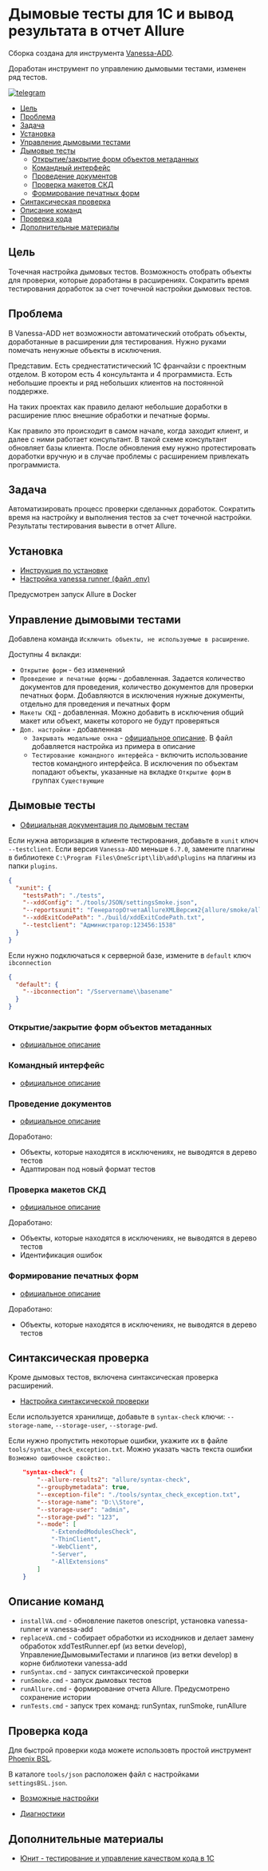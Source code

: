 # Дымовые тесты для 1С и вывод результата в отчет Allure

Сборка создана для инструмента <a href="https://github.com/vanessa-opensource/add" target="_blank">Vanessa-ADD</a>.

Доработан инструмент по управлению дымовыми тестами, изменен ряд тестов.

[![telegram](https://img.shields.io/badge/telegram-chat-green.svg)](http://t.me/ovmst)

- [Цель](#цель)
- [Проблема](#проблема)
- [Задача](#задача)
- [Установка](#установка)
- [Управление дымовыми тестами](#управление-дымовыми-тестами)
- [Дымовые тесты](#дымовые-тесты)
  - [Открытие/закрытие форм объектов метаданных](#открытие-форм)
  - [Командный интерфейс](#командный-интерфейс)
  - [Проведение документов](#проведение-документов)
  - [Проверка макетов СКД](#проверка-макетов-скд)
  - [Формирование печатных форм](#формирование-печатных-форм)
- [Синтаксическая проверка](#синтаксическая-проверка)
- [Описание команд](#описание-команд)
- [Проверка кода](#проверка-кода)
- [Дополнительные материалы](#доп-материалы)

<a id="markdown-цель" name="#цель"></a>

## Цель

Точечная настройка дымовых тестов. Возможность отобрать объекты для проверки, которые доработаны в расширениях. Сократить время тестирования доработок за счет точечной настройки дымовых тестов.

<a id="markdown-проблема" name="#проблема"></a>

## Проблема

В Vanessa-ADD нет возможности автоматический отобрать объекты, доработанные в расширении для тестирования. Нужно руками помечать ненужные объекты в исключения.

Представим. Есть среднестатистический 1С франчайзи с проектным отделом. В котором есть 4 консультанта и 4 программиста. Есть небольшие проекты и ряд небольших клиентов на постоянной поддержке.

На таких проектах как правило делают небольшие доработки в расширение плюс внешние обработки и печатные формы.

Как правило это происходит в самом начале, когда заходит клиент, и далее с ними работает консультант. В такой схеме консультант обновляет базы клиента. После обновления ему нужно протестировать доработки вручную и в случае проблемы с расширением привлекать программиста.

<a id="markdown-задача" name="#задача"></a>

## Задача

Автоматизировать процесс проверки сделанных доработок. Сократить время на настройку и выполнения тестов за счет точечной настройки. Результаты тестирования вывести в отчет Allure.

<a id="markdown-установка" name="#установка"></a>

## Установка

- <a href="https://github.com/leobrn/ones-smoke-allure/blob/main/doc/%D0%98%D0%BD%D1%81%D1%82%D1%80%D1%83%D0%BA%D1%86%D0%B8%D1%8F%20%D0%BF%D0%BE%20%D1%83%D1%81%D1%82%D0%B0%D0%BD%D0%BE%D0%B2%D0%BA%D0%B5%20%D0%B4%D0%BB%D1%8F%20%D0%B0%D0%B4%D0%BC%D0%B8%D0%BD%D0%B8%D1%81%D1%82%D1%80%D0%B0%D1%82%D0%BE%D1%80%D0%BE%D0%B2.txt" target="_blank">Инструкция по установке</a>
- <a href="https://github.com/vanessa-opensource/vanessa-runner/blob/develop/README.md" target="_blank">Настройка vanessa runner (файл .env)</a>

Предусмотрен запуск Allure в Docker

<a id="управление-дымовыми-тестами" name="#управление-дымовыми-тестами"></a>

## Управление дымовыми тестами

<a id="markdown-дымовые-тесты" name="#дымовые-тесты"></a>

Добавлена команда `Исключить объекты, не используемые в расширение`.

Доступны 4 вклакди:

- `Открытие форм` - без изменений
- `Проведение и печатные формы` - добавленная. Задается количество документов для проведения, количество документов для проверки печатных форм. Добавляются в исключения нужные документы, отдельно для проведения и печатных форм
- `Макеты СКД` - добавленная. Можно добавить в исключения общий макет или объект, макеты которого не будут проверяться
- `Доп. настройки` - добавленная
  - `Закрывать модальные окна` - <a href="https://github.com/vanessa-opensource/add/tree/develop/tests/smoke#%D0%B2%D0%BE%D0%B7%D0%BC%D0%BE%D0%B6%D0%BD%D0%BE%D1%81%D1%82%D0%B8-%D1%83%D0%BF%D1%80%D0%B0%D0%B2%D0%BB%D0%B5%D0%BD%D0%B8%D1%8F-%D0%BC%D0%BE%D0%B4%D0%B0%D0%BB%D1%8C%D0%BD%D1%8B%D0%BC%D0%B8-%D0%BE%D0%BA%D0%BD%D0%B0%D0%BC%D0%B8" target="_blank">официальное описание</a>. В файл добавляется настройка из примера в описание
  - `Тестирование командного интерфейса` - включить использование тестов командного интерфейса. В исключения по объектам попадают объекты, указанные на вкладке `Открытие форм` в группах `Существующие`

## Дымовые тесты

<a id="markdown-синтаксическая-проверка" name="#синтаксическая-проверка"></a>

- <a href="https://github.com/vanessa-opensource/add/tree/develop/tests/smoke" target="_blank">Официальная документация по дымовым тестам</a>

Если нужна авторизация в клиенте тестирования, добавьте в `xunit` ключ `--testclient`. Если версия `Vanessa-ADD` меньше `6.7.0`, замените плагины в библиотеке `C:\Program Files\OneScript\lib\add\plugins` на плагины из папки `plugins`.

```json
{
  "xunit": {
    "testsPath": "./tests",
    "--xddConfig": "./tools/JSON/settingsSmoke.json",
    "--reportsxunit": "ГенераторОтчетаAllureXMLВерсия2{allure/smoke/allure.xml}",
    "--xddExitCodePath": "./build/xddExitCodePath.txt",
    "--testclient": "Администратор:123456:1538"
  }
}
```

Если нужно подключаться к серверной базе, измените в `default` ключ `ibconnection`

```json
{
  "default": {
    "--ibconnection": "/Sservername\\basename"
  }
}
```

### Открытие/закрытие форм объектов метаданных

<a id="markdown-открытие-форм" name="#открытие-форм"></a>

- <a href="https://github.com/vanessa-opensource/add/tree/develop/tests/smoke#%D0%B4%D1%8B%D0%BC%D0%BE%D0%B2%D1%8B%D0%B5-%D1%82%D0%B5%D1%81%D1%82%D1%8B-%D0%BE%D1%82%D0%BA%D1%80%D1%8B%D1%82%D0%B8%D1%8F%D0%B7%D0%B0%D0%BA%D1%80%D1%8B%D1%82%D0%B8%D1%8F-%D1%84%D0%BE%D1%80%D0%BC-%D0%BE%D0%B1%D1%8A%D0%B5%D0%BA%D1%82%D0%BE%D0%B2-%D0%BC%D0%B5%D1%82%D0%B0%D0%B4%D0%B0%D0%BD%D0%BD%D1%8B%D1%85-%D0%B8-%D0%B8%D0%B7%D0%BC%D0%B5%D0%BD%D0%B5%D0%BD%D0%B8%D1%8F-%D0%BC%D0%B5%D1%82%D0%B0%D0%B4%D0%B0%D0%BD%D0%BD%D1%8B%D1%85" target="_blank">официальное описание</a>

### Командный интерфейс

<a id="markdown-командный-интерфейс" name="#командный-интерфейс"></a>

- <a href="https://github.com/vanessa-opensource/add/tree/develop/tests/smoke#%D0%B4%D1%8B%D0%BC%D0%BE%D0%B2%D1%8B%D0%B5-%D1%82%D0%B5%D1%81%D1%82%D1%8B-%D0%BA%D0%BE%D0%BC%D0%B0%D0%BD%D0%B4%D0%BD%D0%BE%D0%B3%D0%BE-%D0%B8%D0%BD%D1%82%D0%B5%D1%80%D1%84%D0%B5%D0%B9%D1%81%D0%B0" target="_blank">официальное описание</a>

### Проведение документов

<a id="markdown-проведение-документов" name="#проведение-документов"></a>

- <a href="https://github.com/vanessa-opensource/add/tree/develop/tests/smoke#%D1%82%D0%B5%D1%81%D1%82%D1%8B-%D0%BF%D1%80%D0%BE%D0%B2%D0%B5%D0%B4%D0%B5%D0%BD%D0%B8%D1%8F-%D0%B4%D0%BE%D0%BA%D1%83%D0%BC%D0%B5%D0%BD%D1%82%D0%BE%D0%B2" target="_blank">официальное описание</a>

Доработано:

- Объекты, которые находятся в исключениях, не выводятся в дерево тестов
- Адаптирован под новый формат тестов

### Проверка макетов СКД

<a id="markdown-проверка-макетов-скд" name="#проверка-макетов-скд"></a>

- <a href="https://github.com/vanessa-opensource/add/tree/develop/tests/smoke#%D1%82%D0%B5%D1%81%D1%82%D1%8B-%D0%BC%D0%B0%D0%BA%D0%B5%D1%82%D0%BE%D0%B2-%D1%81%D0%BA%D0%B4" target="_blank">официальное описание</a>

Доработано:

- Объекты, которые находятся в исключениях, не выводятся в дерево тестов
- Идентификация ошибок

### Формирование печатных форм

<a id="markdown-формирование-печатных-форм" name="#формирование-печатных-форм"></a>

- <a href="https://github.com/vanessa-opensource/add/tree/develop/tests/smoke#%D1%82%D0%B5%D1%81%D1%82%D1%8B-%D0%BF%D0%B5%D1%87%D0%B0%D1%82%D0%BD%D1%8B%D1%85-%D1%84%D0%BE%D1%80%D0%BC-%D0%B4%D0%BB%D1%8F-%D0%B1%D1%81%D0%BF-%D0%BA%D0%BE%D0%BD%D1%84%D0%B8%D0%B3%D1%83%D1%80%D0%B0%D1%86%D0%B8%D0%B9" target="_blank">официальное описание</a>

Доработано:

- Объекты, которые находятся в исключениях, не выводятся в дерево тестов

## Синтаксическая проверка

Кроме дымовых тестов, включена синтаксическая проверка расширений.

- <a href="https://github.com/vanessa-opensource/vanessa-runner#%D0%BD%D0%B0%D1%81%D1%82%D1%80%D0%BE%D0%B9%D0%BA%D0%B0-%D1%81%D0%B8%D0%BD%D1%82%D0%B0%D0%BA%D1%81%D0%B8%D1%87%D0%B5%D1%81%D0%BA%D0%BE%D0%B9-%D0%BF%D1%80%D0%BE%D0%B2%D0%B5%D1%80%D0%BA%D0%B8" target="_blank">Настройка синтаксической проверки</a>

Если используется хранилище, добавьте в `syntax-check` ключи: `--storage-name`, `--storage-user`, `--storage-pwd`.

Если нужно пропустить некоторые ошибки, укажите их в файле `tools/syntax_check_exception.txt`. Можно указать часть текста ошибки `Возможно ошибочное свойство:`.

```json
    "syntax-check": {
        "--allure-results2": "allure/syntax-check",
        "--groupbymetadata": true,
        "--exception-file": "./tools/syntax_check_exception.txt",
        "--storage-name": "D:\\Store",
        "--storage-user": "admin",
        "--storage-pwd": "123",
        "--mode": [
            "-ExtendedModulesCheck",
            "-ThinClient",
            "-WebClient",
            "-Server",
            "-AllExtensions"
        ]
    }
```

<a id="markdown-описание-команд" name="#описание-команд"></a>

## Описание команд

- `installVA.cmd` - обновление пакетов onescript, установка vanessa-runner и vanessa-add
- `replaceVA.cmd` - собирает обработки из исходников и делает замену обработок xddTestRunner.epf (из ветки develop), УправлениеДымовымиТестами и плагинов (из ветки develop) в корне библиотеки vanessa-add
- `runSyntax.cmd` - запуск синтаксической проверки
- `runSmoke.cmd` - запуск дымовых тестов
- `runAllure.cmd` - формирование отчета Allure. Предусмотрено сохранение истории
- `runTests.cmd` - запуск трех команд: runSyntax, runSmoke, runAllure

<a id="markdown-проверка-кода" name="#проверка-кода"></a>

## Проверка кода

<a id="markdown-доп-материалы" name="#доп-материалы"></a>

Для быстрой проверки кода можете использовть простой инструмент <a href="https://github.com/otymko/phoenixbsl" target="_blank">Phoenix BSL</a>.

В каталоге `tools/json` расположен файл с настройками `settingsBSL.json`.

- <a href="https://1c-syntax.github.io/bsl-language-server/en/features/ConfigurationFile/" target="_blank">Возможные настройки</a>

- <a href="https://1c-syntax.github.io/bsl-language-server/en/diagnostics/" target="_blank">Диагностики</a>

## Дополнительные материалы

- <a href="https://youtube.com/playlist?list=PLB1FqRhexVy65PCet9YFZ9uHAh6hu2C24" target="_blank">Юнит - тестирование и управление качеством кода в 1С</a>
